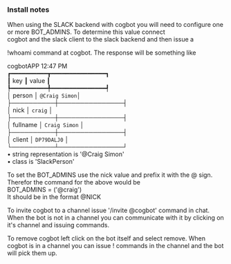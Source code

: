 ### Install notes

When using the SLACK backend with cogbot you will need to configure one or more BOT_ADMINS.  To determine this value connect  
cogbot and the slack client to the slack backend and then issue a   

!whoami  command at cogbot.  The response will be something like  

cogbotAPP 12:47 PM  
┏━━━━━━━━━━┳━━━━━━━━━━━━━━━┓  
┃ key      ┃ value         ┃  
┡━━━━━━━━━━╇━━━━━━━━━━━━━━━┩  
│ person   │ `@Craig Simon`│  
├──────────┼───────────────┤  
│ nick     │ `craig`       │  
├──────────┼───────────────┤  
│ fullname │ `Craig Simon` │  
├──────────┼───────────────┤  
│ client   │ `DP79DALJ0`   │  
└──────────┴───────────────┘  
• string representation is '@Craig Simon'  
• class is 'SlackPerson'  

To set the BOT_ADMINS use the nick value and prefix it with the @ sign.  Therefor the command for the above would be  
BOT_ADMINS = ('@craig')  
It should be in the format @NICK  

To invite cogbot to a channel issue '/invite @cogbot' command in chat.
When the bot is not in a channel you can communicate with it by clicking on it's channel and issuing commands.

To remove cogbot left click on the bot itself and select remove.
When cogbot is in a channel you can issue ! commands in the channel and the bot will pick them up.